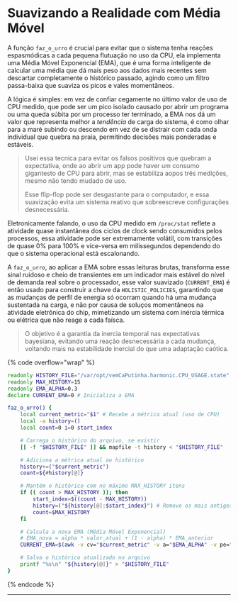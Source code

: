 # Suavizando a Realidade com Média Móvel

A função `faz_o_urro` é crucial para evitar que o sistema tenha reações espasmódicas a cada pequena flutuação no uso da CPU, ela implementa uma Média Móvel Exponencial (EMA), que é uma forma inteligente de calcular uma média que dá mais peso aos dados mais recentes sem descartar completamente o histórico passado, agindo como um filtro passa-baixa que suaviza os picos e vales momentâneos.&#x20;

A lógica é simples: em vez de confiar cegamente no último valor de uso de CPU medido, que pode ser um pico isolado causado por abrir um programa ou uma queda súbita por um processo ter terminado, a EMA nos dá um valor que representa melhor a _tendência_ de carga do sistema, é como olhar para a maré subindo ou descendo em vez de se distrair com cada onda individual que quebra na praia, permitindo decisões mais ponderadas e estáveis.

> Usei essa tecnica para evitar os falsos positivos que quebram a expectativa, onde ao abrir um app pode haver um consumo gigantesto de CPU para abrir, mas se estabiliza aopos três medições, mesmo não tendo mudado de uso.
>
> Esse flip-flop pode ser desgastante para o computador, e essa suavização evita um sistema reativo que sobreescreve configurações desnecessária.

Eletronicamente falando, o uso da CPU medido em `/proc/stat` reflete a atividade quase instantânea dos ciclos de clock sendo consumidos pelos processos, essa atividade pode ser extremamente volátil, com transições de quase 0% para 100% e vice-versa em milissegundos dependendo do que o sistema operacional está escalonando.&#x20;

A `faz_o_urro`, ao aplicar a EMA sobre essas leituras brutas, transforma esse sinal ruidoso e cheio de transientes em um indicador mais estável do nível de demanda real sobre o processador, esse valor suavizado (`CURRENT_EMA`) é então usado para construir a chave da `HOLISTIC_POLICIES`, garantindo que as mudanças de perfil de energia só ocorram quando há uma mudança sustentada na carga, e não por causa de soluços momentâneos na atividade eletrônica do chip, mimetizando um sistema com inércia térmica ou elétrica que não reage a cada faísca.

> O objetivo é a garantia da inercia temporal nas expectativas bayesiana, evitando uma reação desnecessária a cada mudança, voltando mais na estabilidade inercial do que uma adaptação caótica.

{% code overflow="wrap" %}
```bash
readonly HISTORY_FILE="/var/opt/vemCaPutinha.harmonic.CPU_USAGE.state"
readonly MAX_HISTORY=15
readonly EMA_ALPHA=0.3
declare CURRENT_EMA=0 # Inicializa a EMA

faz_o_urro() {
    local current_metric="$1" # Recebe a métrica atual (uso de CPU)
    local -a history=()
    local count=0 i=0 start_index

    # Carrega o histórico do arquivo, se existir
    [[ -f "$HISTORY_FILE" ]] && mapfile -t history < "$HISTORY_FILE"

    # Adiciona a métrica atual ao histórico
    history+=("$current_metric")
    count=${#history[@]}

    # Mantém o histórico com no máximo MAX_HISTORY itens
    if (( count > MAX_HISTORY )); then
        start_index=$((count - MAX_HISTORY))
        history=("${history[@]:$start_index}") # Remove os mais antigos
        count=$MAX_HISTORY
    fi

    # Calcula a nova EMA (Média Móvel Exponencial)
    # EMA_nova = alpha * valor_atual + (1 - alpha) * EMA_anterior
    CURRENT_EMA=$(awk -v cv="$current_metric" -v a="$EMA_ALPHA" -v pe="$CURRENT_EMA" 'BEGIN {printf "%.0f", a * cv + (1 - a) * pe}')

    # Salva o histórico atualizado no arquivo
    printf "%s\n" "${history[@]}" > "$HISTORY_FILE"
}
```
{% endcode %}



***
